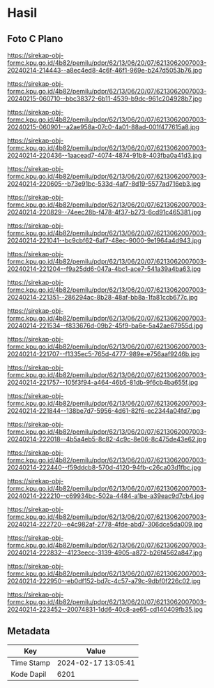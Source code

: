 # Hasil

## Foto C Plano

https://sirekap-obj-formc.kpu.go.id/4b82/pemilu/pdpr/62/13/06/20/07/6213062007003-20240214-214443--a8ec4ed8-4c6f-46f1-969e-b247d5053b76.jpg

https://sirekap-obj-formc.kpu.go.id/4b82/pemilu/pdpr/62/13/06/20/07/6213062007003-20240215-060710--bbc38372-6b11-4539-b9dc-961c204928b7.jpg

https://sirekap-obj-formc.kpu.go.id/4b82/pemilu/pdpr/62/13/06/20/07/6213062007003-20240215-060901--a2ae958a-07c0-4a01-88ad-001f477615a8.jpg

https://sirekap-obj-formc.kpu.go.id/4b82/pemilu/pdpr/62/13/06/20/07/6213062007003-20240214-220436--1aacead7-4074-4874-91b8-403fba0a41d3.jpg

https://sirekap-obj-formc.kpu.go.id/4b82/pemilu/pdpr/62/13/06/20/07/6213062007003-20240214-220605--b73e91bc-533d-4af7-8d19-5577ad716eb3.jpg

https://sirekap-obj-formc.kpu.go.id/4b82/pemilu/pdpr/62/13/06/20/07/6213062007003-20240214-220829--74eec28b-f478-4f37-b273-6cd91c465381.jpg

https://sirekap-obj-formc.kpu.go.id/4b82/pemilu/pdpr/62/13/06/20/07/6213062007003-20240214-221041--bc9cbf62-6af7-48ec-9000-9e1964a4d943.jpg

https://sirekap-obj-formc.kpu.go.id/4b82/pemilu/pdpr/62/13/06/20/07/6213062007003-20240214-221204--f9a25dd6-047a-4bc1-ace7-541a39a4ba63.jpg

https://sirekap-obj-formc.kpu.go.id/4b82/pemilu/pdpr/62/13/06/20/07/6213062007003-20240214-221351--286294ac-8b28-48af-bb8a-1fa81ccb677c.jpg

https://sirekap-obj-formc.kpu.go.id/4b82/pemilu/pdpr/62/13/06/20/07/6213062007003-20240214-221534--f833676d-09b2-45f9-ba6e-5a42ae67955d.jpg

https://sirekap-obj-formc.kpu.go.id/4b82/pemilu/pdpr/62/13/06/20/07/6213062007003-20240214-221707--f1335ec5-765d-4777-989e-e756aaf9246b.jpg

https://sirekap-obj-formc.kpu.go.id/4b82/pemilu/pdpr/62/13/06/20/07/6213062007003-20240214-221757--105f3f94-a464-46b5-81db-9f6cb4ba655f.jpg

https://sirekap-obj-formc.kpu.go.id/4b82/pemilu/pdpr/62/13/06/20/07/6213062007003-20240214-221844--138be7d7-5956-4d61-82f6-ec2344a04fd7.jpg

https://sirekap-obj-formc.kpu.go.id/4b82/pemilu/pdpr/62/13/06/20/07/6213062007003-20240214-222018--4b5a4eb5-8c82-4c9c-8e06-8c475de43e62.jpg

https://sirekap-obj-formc.kpu.go.id/4b82/pemilu/pdpr/62/13/06/20/07/6213062007003-20240214-222440--f59ddcb8-570d-4120-94fb-c26ca03d1fbc.jpg

https://sirekap-obj-formc.kpu.go.id/4b82/pemilu/pdpr/62/13/06/20/07/6213062007003-20240214-222210--c69934bc-502a-4484-a1be-a39eac9d7cb4.jpg

https://sirekap-obj-formc.kpu.go.id/4b82/pemilu/pdpr/62/13/06/20/07/6213062007003-20240214-222720--e4c982af-2778-4fde-abd7-306dce5da009.jpg

https://sirekap-obj-formc.kpu.go.id/4b82/pemilu/pdpr/62/13/06/20/07/6213062007003-20240214-222832--4123eecc-3139-4905-a872-b26f4562a847.jpg

https://sirekap-obj-formc.kpu.go.id/4b82/pemilu/pdpr/62/13/06/20/07/6213062007003-20240214-222950--eb0df152-bd7c-4c57-a79c-9dbf0f226c02.jpg

https://sirekap-obj-formc.kpu.go.id/4b82/pemilu/pdpr/62/13/06/20/07/6213062007003-20240214-223452--20074831-1dd6-40c8-ae65-cd140409fb35.jpg


## Metadata

| Key        | Value               |
| ---------- | ------------------- |
| Time Stamp | 2024-02-17 13:05:41 |
| Kode Dapil | 6201                |



